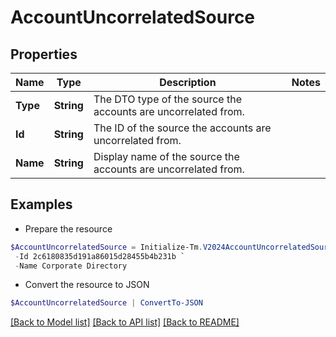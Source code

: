 # AccountUncorrelatedSource
## Properties

Name | Type | Description | Notes
------------ | ------------- | ------------- | -------------
**Type** | **String** | The DTO type of the source the accounts are uncorrelated from. | 
**Id** | **String** | The ID of the source the accounts are uncorrelated from. | 
**Name** | **String** | Display name of the source the accounts are uncorrelated from. | 

## Examples

- Prepare the resource
```powershell
$AccountUncorrelatedSource = Initialize-Tm.V2024AccountUncorrelatedSource  -Type SOURCE `
 -Id 2c6180835d191a86015d28455b4b231b `
 -Name Corporate Directory
```

- Convert the resource to JSON
```powershell
$AccountUncorrelatedSource | ConvertTo-JSON
```

[[Back to Model list]](../README.md#documentation-for-models) [[Back to API list]](../README.md#documentation-for-api-endpoints) [[Back to README]](../README.md)

